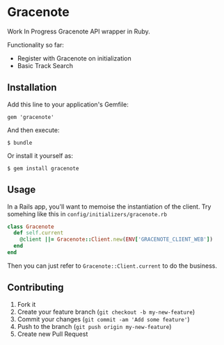# Gracenote

Work In Progress Gracenote API wrapper in Ruby.

Functionality so far:

* Register with Gracenote on initialization
* Basic Track Search

## Installation

Add this line to your application's Gemfile:

    gem 'gracenote'

And then execute:

    $ bundle

Or install it yourself as:

    $ gem install gracenote

## Usage

In a Rails app, you'll want to memoise the instantiation of the client.
Try somehing like this in `config/initializers/gracenote.rb`

```ruby
class Gracenote
  def self.current
    @client ||= Gracenote::Client.new(ENV['GRACENOTE_CLIENT_WEB'])
  end
end
```

Then you can just refer to `Gracenote::Client.current` to do the business.


## Contributing

1. Fork it
2. Create your feature branch (`git checkout -b my-new-feature`)
3. Commit your changes (`git commit -am 'Add some feature'`)
4. Push to the branch (`git push origin my-new-feature`)
5. Create new Pull Request
